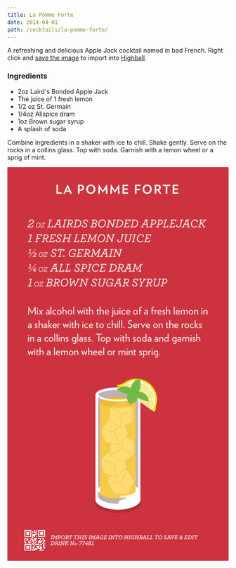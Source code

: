 ```yaml
---
title: La Pomme Forte
date: 2014-04-01
path: /cocktails/la-pomme-forte/
---
```


A refreshing and delicious Apple Jack cocktail named in bad French. Right click and [save the image](#highball-import) to import into [Highball](http://www.studioneat.com/products/highball).

### Ingredients

* 2oz Laird's Bonded Apple Jack
* The juice of 1 fresh lemon
* 1/2 oz St. Germain
* 1/4oz Allspice dram
* 1oz Brown sugar syrup
* A splash of soda

Combine ingredients in a shaker with ice to chill. Shake gently. Serve on the rocks in a collins glass. Top with soda. Garnish with a lemon wheel or a sprig of mint.

![Recipe for La Pomme Forte](/img/cocktails/la-pomme-forte.png)
